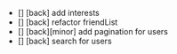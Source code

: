 * [] [back] add interests
* [] [back] refactor friendList
* [] [back][minor] add pagination for users
* [] [back] search for users
